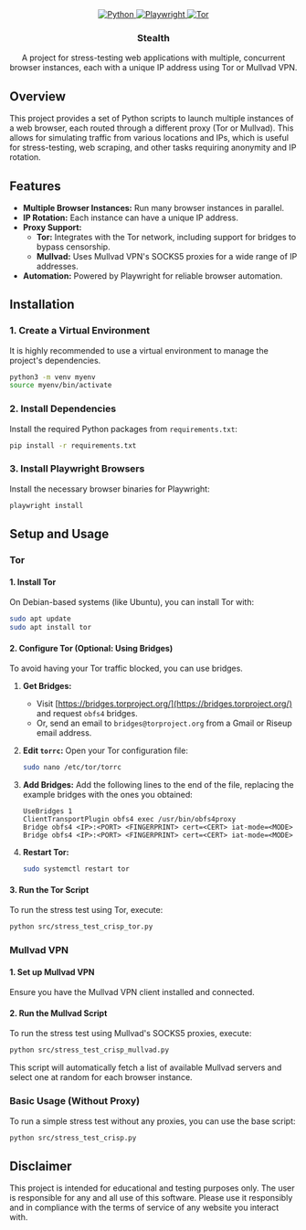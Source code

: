 <div align="center">

  <a href="https://www.python.org/">
    <img src="https://img.shields.io/badge/Python-3776AB?style=for-the-badge&logo=python&logoColor=white" alt="Python">
  </a>
  <a href="https://playwright.dev/python/">
    <img src="https://img.shields.io/badge/Playwright-2EAD33?style=for-the-badge&logo=playwright&logoColor=white" alt="Playwright">
  </a>
  <a href="https://www.torproject.org/">
    <img src="https://img.shields.io/badge/Tor-7D4698?style=for-the-badge&logo=tor-project&logoColor=white" alt="Tor">
  </a>

  <h3>Stealth</h3>

  A project for stress-testing web applications with multiple, concurrent browser instances, each with a unique IP address using Tor or Mullvad VPN.
  <br>
</div>

## Overview

This project provides a set of Python scripts to launch multiple instances of a web browser, each routed through a different proxy (Tor or Mullvad). This allows for simulating traffic from various locations and IPs, which is useful for stress-testing, web scraping, and other tasks requiring anonymity and IP rotation.

## Features

- **Multiple Browser Instances:** Run many browser instances in parallel.
- **IP Rotation:** Each instance can have a unique IP address.
- **Proxy Support:**
  - **Tor:** Integrates with the Tor network, including support for bridges to bypass censorship.
  - **Mullvad:** Uses Mullvad VPN's SOCKS5 proxies for a wide range of IP addresses.
- **Automation:** Powered by Playwright for reliable browser automation.

## Installation

### 1. Create a Virtual Environment

It is highly recommended to use a virtual environment to manage the project's dependencies.

```bash
python3 -m venv myenv
source myenv/bin/activate
```

### 2. Install Dependencies

Install the required Python packages from `requirements.txt`:

```bash
pip install -r requirements.txt
```

### 3. Install Playwright Browsers

Install the necessary browser binaries for Playwright:

```bash
playwright install
```

## Setup and Usage

### Tor

#### 1. Install Tor

On Debian-based systems (like Ubuntu), you can install Tor with:

```bash
sudo apt update
sudo apt install tor
```

#### 2. Configure Tor (Optional: Using Bridges)

To avoid having your Tor traffic blocked, you can use bridges.

1.  **Get Bridges:**
    *   Visit [https://bridges.torproject.org/](https://bridges.torproject.org/) and request `obfs4` bridges.
    *   Or, send an email to `bridges@torproject.org` from a Gmail or Riseup email address.

2.  **Edit `torrc`:**
    Open your Tor configuration file:
    ```bash
    sudo nano /etc/tor/torrc
    ```

3.  **Add Bridges:**
    Add the following lines to the end of the file, replacing the example bridges with the ones you obtained:

    ```
    UseBridges 1
    ClientTransportPlugin obfs4 exec /usr/bin/obfs4proxy
    Bridge obfs4 <IP>:<PORT> <FINGERPRINT> cert=<CERT> iat-mode=<MODE>
    Bridge obfs4 <IP>:<PORT> <FINGERPRINT> cert=<CERT> iat-mode=<MODE>
    ```

4.  **Restart Tor:**
    ```bash
    sudo systemctl restart tor
    ```

#### 3. Run the Tor Script

To run the stress test using Tor, execute:

```bash
python src/stress_test_crisp_tor.py
```

### Mullvad VPN

#### 1. Set up Mullvad VPN

Ensure you have the Mullvad VPN client installed and connected.

#### 2. Run the Mullvad Script

To run the stress test using Mullvad's SOCKS5 proxies, execute:

```bash
python src/stress_test_crisp_mullvad.py
```

This script will automatically fetch a list of available Mullvad servers and select one at random for each browser instance.

### Basic Usage (Without Proxy)

To run a simple stress test without any proxies, you can use the base script:

```bash
python src/stress_test_crisp.py
```

## Disclaimer

This project is intended for educational and testing purposes only. The user is responsible for any and all use of this software. Please use it responsibly and in compliance with the terms of service of any website you interact with.